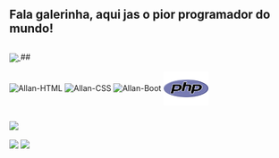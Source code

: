 ## Fala galerinha, aqui jas o pior programador do mundo!

##
<a href="https://github.com/anuraghazra/convoychat">
  <img align="center" height="160em" src="https://github-readme-stats.vercel.app/api/top-langs/?username=alexmaita&layout=compact&theme=tokyonight" />
</a>
##

<div style="display: inline_block"><br>
  <img align="center" alt="Allan-HTML" height="60" width="80" src="https://cdn.jsdelivr.net/gh/devicons/devicon/icons/html5/html5-original.svg">
  <img align="center" alt="Allan-CSS" height="60" width="80" src="https://cdn.jsdelivr.net/gh/devicons/devicon/icons/css3/css3-original.svg">
  <img align="center" alt="Allan-Boot" height="60" width="80" src="https://cdn.jsdelivr.net/gh/devicons/devicon/icons/bootstrap/bootstrap-original.svg" />
  <img align="center" alt="Allan-PHP" height="60" width="80" src="https://github.com/devicons/devicon/blob/v2.15.1/icons/php/php-original.svg" />
</div>
  
  ##
 
<div> 
  <a href="https://instagram.com/cs_allan" target="_blank"><img src="https://img.shields.io/badge/-Instagram-%23E4405F?style=for-the-badge&logo=instagram&logoColor=white" target="_blank"></a>

  <a href = "mailto:contato.allanlima123@gmail.com"><img src="https://img.shields.io/badge/-Gmail-%23333?style=for-the-badge&logo=gmail&logoColor=white" target="_blank"></a>
  <a href="https://www.linkedin.com/in/allanlima851" target="_blank"><img src="https://img.shields.io/badge/-LinkedIn-%230077B5?style=for-the-badge&logo=linkedin&logoColor=white" target="_blank"></a> 
  
</div>
